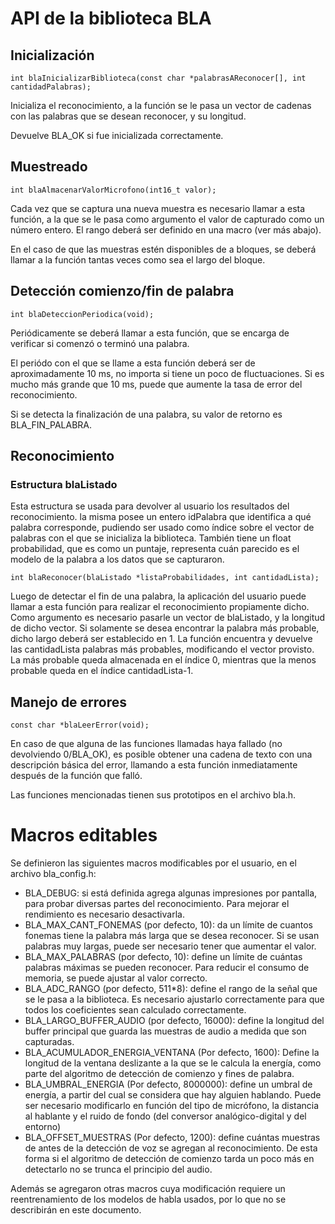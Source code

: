 # API de la biblioteca BLA

## Inicialización

`int blaInicializarBiblioteca(const char *palabrasAReconocer[], int cantidadPalabras);`

Inicializa el reconocimiento, a la función se le pasa un vector de cadenas con las palabras que se desean reconocer, y su longitud. 

Devuelve BLA_OK si fue inicializada correctamente.

## Muestreado

`int blaAlmacenarValorMicrofono(int16_t valor);`

Cada vez que se captura una nueva muestra es necesario llamar a esta función, a la que se le pasa como argumento el valor de capturado como un número entero. El rango deberá ser definido en una macro (ver más abajo).

En el caso de que las muestras estén disponibles de a bloques, se deberá llamar a la función tantas veces como sea el largo del bloque.

## Detección comienzo/fin de palabra

`int blaDeteccionPeriodica(void);`

Periódicamente se deberá llamar a esta función, que se encarga de verificar si comenzó o terminó una palabra. 

El periódo con el que se llame a esta función deberá ser de aproximadamente 10 ms, no importa si tiene un poco de fluctuaciones. Si es mucho más grande que 10 ms, puede que aumente la tasa de error del reconocimiento.

Si se detecta la finalización de una palabra, su valor de retorno es BLA_FIN_PALABRA.

## Reconocimiento

### Estructura blaListado
Esta estructura se usada para devolver al usuario los resultados del reconocimiento. la misma posee un entero idPalabra que identifica a qué palabra corresponde, pudiendo ser usado como índice sobre el vector de palabras con el que se inicializa la biblioteca.
También tiene un float probabilidad, que es como un puntaje, representa cuán parecido es el modelo de la palabra a los datos que se capturaron.

`int blaReconocer(blaListado *listaProbabilidades, int cantidadLista);`

Luego de detectar el fin de una palabra, la aplicación del usuario puede llamar a esta función para realizar el reconocimiento propiamente dicho. 
Como argumento es necesario pasarle un vector de blaListado, y la longitud de dicho vector. Si solamente se desea encontrar la palabra más probable, dicho largo deberá ser establecido en 1.
La función encuentra y devuelve las cantidadLista palabras más probables, modificando el vector provisto. La más probable queda almacenada en el índice 0, mientras que la menos probable queda en el índice cantidadLista-1.

## Manejo de errores
`const char *blaLeerError(void);`

En caso de que alguna de las funciones llamadas haya fallado (no devolviendo 0/BLA_OK), es posible obtener una cadena de texto con una descripción básica del error, llamando a esta función inmediatamente después de la función que falló.

Las funciones mencionadas tienen sus prototipos en el archivo bla.h. 

# Macros editables

Se definieron las siguientes macros modificables por el usuario, en el archivo bla_config.h:

* BLA_DEBUG: si está definida agrega algunas impresiones por pantalla, para probar diversas partes del reconocimiento. Para mejorar el rendimiento es necesario desactivarla.
* BLA_MAX_CANT_FONEMAS (por defecto, 10): da un límite de cuantos fonemas tiene la palabra más larga que se desea reconocer. Si se usan palabras muy largas, puede ser necesario tener que aumentar el valor.
* BLA_MAX_PALABRAS (por defecto, 10): define un límite de cuántas palabras máximas se pueden reconocer. Para reducir el consumo de memoria, se puede ajustar al valor correcto.
* BLA_ADC_RANGO (por defecto, 511*8): define el rango de la señal que se le pasa a la biblioteca. Es necesario ajustarlo correctamente para que todos los coeficientes sean calculado correctamente.
* BLA_LARGO_BUFFER_AUDIO (por defecto, 16000): define la longitud del buffer principal que guarda las muestras de audio a medida que son capturadas. 
* BLA_ACUMULADOR_ENERGIA_VENTANA (Por defecto, 1600): Define la longitud de la ventana deslizante a la que se le calcula la energía, como parte del algoritmo de detección de comienzo y fines de palabra.
* BLA_UMBRAL_ENERGIA (Por defecto, 8000000): define un umbral de energía, a partir del cual se considera que hay alguien hablando. Puede ser necesario modificarlo en función del tipo de micrófono, la distancia al hablante y el ruido de fondo (del conversor analógico-digital y del entorno)
* BLA_OFFSET_MUESTRAS (Por defecto, 1200): define cuántas muestras de antes de la detección de voz se agregan al reconocimiento. De esta forma si el algoritmo de detección de comienzo tarda un poco más en detectarlo no se trunca el principio del audio.

Además se agregaron otras macros cuya modificación requiere un reentrenamiento de los modelos de habla usados, por lo que no se describirán en este documento. 

